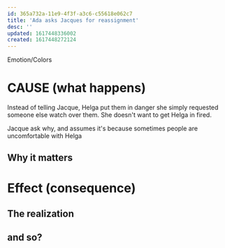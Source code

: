 ```yaml
---
id: 365a732a-11e9-4f3f-a3c6-c55618e062c7
title: 'Ada asks Jacques for reassignment'
desc: ''
updated: 1617448336002
created: 1617448272124
---
```

Emotion/Colors
>

# CAUSE (what happens)
Instead of telling Jacque, Helga put them in danger she simply requested someone else watch over them. She doesn't want to get Helga in fired.

Jacque ask why, and assumes it's because sometimes people are uncomfortable with Helga

##  Why it matters


# Effect (consequence) 

## The realization

## and so?
